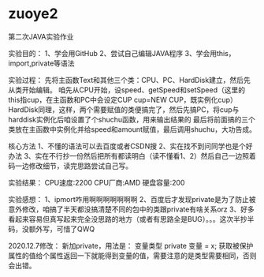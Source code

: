 # zuoye2
第二次JAVA实验作业

实验目的：
1、学会用GitHub
2、尝试自己编辑JAVA程序
3、学会用this，import,private等语法

实验过程：
先将主函数Text和其他三个类：CPU、PC、HardDisk建立，然后先从类开始编辑。
咱先从CPU开始，设speed、getSpeed和setSpeed（这里的this指cup，在主函数和PC中会设定CUP cup=NEW CUP，既实例化cup）
HardDisk同理，这样，两个需要赋值的类便搞完了，然后先搞PC，将cup与harddisk实例化后咱设置了个shuchu函数，用来输出结果的
最后将前面搞的三个类放在主函数中实例化并给speed和amount赋值，最后调用shuchu，大功告成。

核心方法
1、不懂的语法可以去百度或者CSDN搜
2、实在找不到问同学也是个好办法
3、实在不行抄一份然后把所有都读明白（读不懂看1、2）然后自己一边照着码一边修改细节，读完思路尝试自己写。

实验结果：
CPU速度:2200
CPU厂商:AMD
硬盘容量:200

实验感想：
1、ipmort咋用啊啊啊啊啊啊啊
2、百度后才发现private是为了防止被意外修改，咱搞了半天都没搞清楚不同的包中的类跟private有啥关系orz
3、好多看起来容易但真写起来完全没思路的地方（或者有思路全是BUG）。。。这次半抄半码，没额外写，可惜了QWQ

2020.12.7修改：
新加private，用法是： 变量类型 private 变量 = x;
获取被保护属性的值给个属性返回一下就能得到变量的值，需要注意的是类型需要相同，否则会出错。
